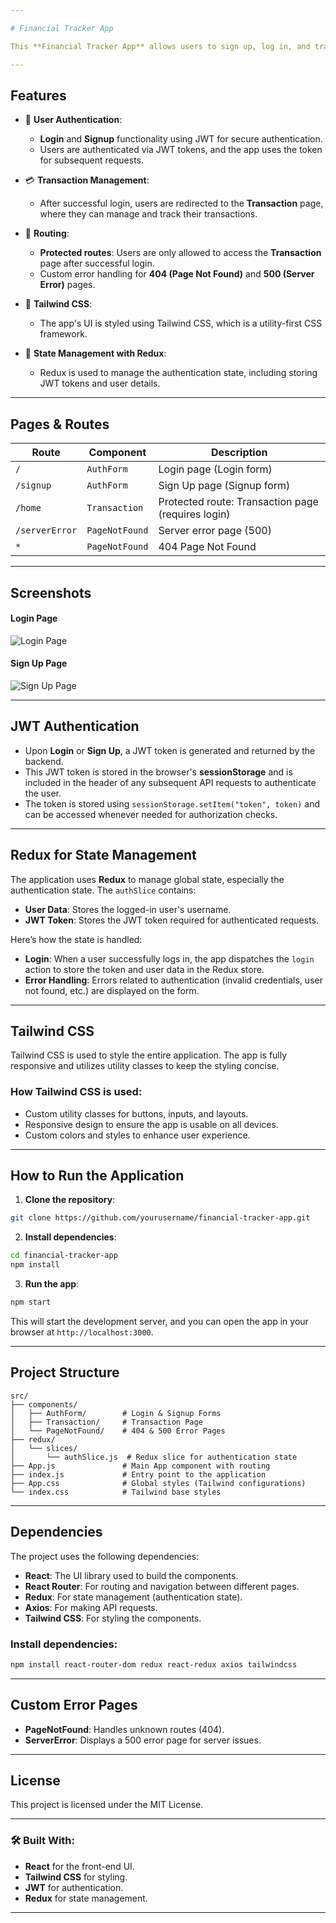 ```yaml
---

# Financial Tracker App

This **Financial Tracker App** allows users to sign up, log in, and track their transactions. It uses **JWT (JSON Web Token)** for secure authentication and **Redux** for managing application state. The app is styled using **Tailwind CSS**.

---
```


## Features

- 🔑 **User Authentication**: 
  - **Login** and **Signup** functionality using JWT for secure authentication.
  - Users are authenticated via JWT tokens, and the app uses the token for subsequent requests.
  
- 💳 **Transaction Management**:
  - After successful login, users are redirected to the **Transaction** page, where they can manage and track their transactions.
  
- 🧭 **Routing**:
  - **Protected routes**: Users are only allowed to access the **Transaction** page after successful login.
  - Custom error handling for **404 (Page Not Found)** and **500 (Server Error)** pages.

- 🎨 **Tailwind CSS**:
  - The app's UI is styled using Tailwind CSS, which is a utility-first CSS framework.

- 🔄 **State Management with Redux**:
  - Redux is used to manage the authentication state, including storing JWT tokens and user details.

---

## Pages & Routes

| Route           | Component       | Description                                    |
|-----------------|-----------------|------------------------------------------------|
| `/`             | `AuthForm`      | Login page (Login form)                        |
| `/signup`       | `AuthForm`      | Sign Up page (Signup form)                     |
| `/home`         | `Transaction`   | Protected route: Transaction page (requires login) |
| `/serverError`  | `PageNotFound`  | Server error page (500)                        |
| `*`             | `PageNotFound`  | 404 Page Not Found                             |

---

## Screenshots

#### Login Page

![Login Page](./public/Login.png)

#### Sign Up Page

![Sign Up Page](./public/Signup.png)

---

## JWT Authentication

- Upon **Login** or **Sign Up**, a JWT token is generated and returned by the backend.
- This JWT token is stored in the browser's **sessionStorage** and is included in the header of any subsequent API requests to authenticate the user.
- The token is stored using `sessionStorage.setItem("token", token)` and can be accessed whenever needed for authorization checks.

---

## Redux for State Management

The application uses **Redux** to manage global state, especially the authentication state. The `authSlice` contains:
- **User Data**: Stores the logged-in user's username.
- **JWT Token**: Stores the JWT token required for authenticated requests.

Here’s how the state is handled:
- **Login**: When a user successfully logs in, the app dispatches the `login` action to store the token and user data in the Redux store.
- **Error Handling**: Errors related to authentication (invalid credentials, user not found, etc.) are displayed on the form.

---

## Tailwind CSS

Tailwind CSS is used to style the entire application. The app is fully responsive and utilizes utility classes to keep the styling concise.

### How Tailwind CSS is used:
- Custom utility classes for buttons, inputs, and layouts.
- Responsive design to ensure the app is usable on all devices.
- Custom colors and styles to enhance user experience.

---

## How to Run the Application

1. **Clone the repository**:

```bash
git clone https://github.com/yourusername/financial-tracker-app.git
```

2. **Install dependencies**:

```bash
cd financial-tracker-app
npm install
```

3. **Run the app**:

```bash
npm start
```

This will start the development server, and you can open the app in your browser at `http://localhost:3000`.

---

## Project Structure

```
src/
├── components/
│   ├── AuthForm/        # Login & Signup Forms
│   ├── Transaction/     # Transaction Page
│   └── PageNotFound/    # 404 & 500 Error Pages
├── redux/
│   └── slices/
│       └── authSlice.js  # Redux slice for authentication state
├── App.js               # Main App component with routing
├── index.js             # Entry point to the application
├── App.css              # Global styles (Tailwind configurations)
└── index.css            # Tailwind base styles
```

---

## Dependencies

The project uses the following dependencies:

- **React**: The UI library used to build the components.
- **React Router**: For routing and navigation between different pages.
- **Redux**: For state management (authentication state).
- **Axios**: For making API requests.
- **Tailwind CSS**: For styling the components.

### Install dependencies:

```bash
npm install react-router-dom redux react-redux axios tailwindcss
```

---

## Custom Error Pages

- **PageNotFound**: Handles unknown routes (404).
- **ServerError**: Displays a 500 error page for server issues.

---

## License

This project is licensed under the MIT License.

---

### 🛠️ Built With:

- **React** for the front-end UI.
- **Tailwind CSS** for styling.
- **JWT** for authentication.
- **Redux** for state management.

---


